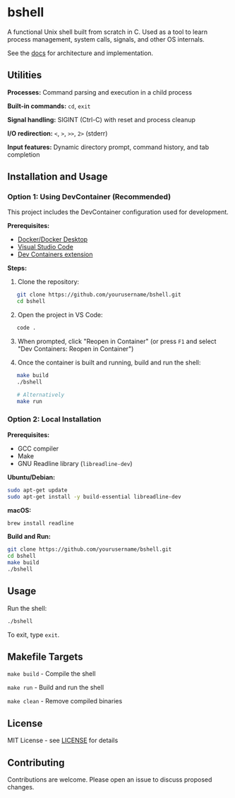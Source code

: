 # bshell

A functional Unix shell built from scratch in C. Used as a tool to learn process management, system calls, signals, and other OS internals.

See the [docs](DOCS.md) for architecture and implementation.

## Utilities

**Processes:** Command parsing and execution in a child process

**Built-in commands:** `cd`, `exit`

**Signal handling:** SIGINT (Ctrl-C) with reset and process cleanup

**I/O redirection:** `<`, `>`, `>>`, `2>` (stderr)

**Input features:** Dynamic directory prompt, command history, and tab completion

## Installation and Usage

### Option 1: Using DevContainer (Recommended)

This project includes the DevContainer configuration used for development.

**Prerequisites:**
- [Docker/Docker Desktop](https://www.docker.com/get-started)
- [Visual Studio Code](https://code.visualstudio.com/)
- [Dev Containers extension](https://marketplace.visualstudio.com/items?itemName=ms-vscode-remote.remote-containers)

**Steps:**
1. Clone the repository:
```bash
   git clone https://github.com/yourusername/bshell.git
   cd bshell
```

2. Open the project in VS Code:
```bash
   code .
```

3. When prompted, click "Reopen in Container" (or press `F1` and select "Dev Containers: Reopen in Container")

4. Once the container is built and running, build and run the shell:
```bash
   make build
   ./bshell

   # Alternatively
   make run
```

### Option 2: Local Installation
**Prerequisites:**
- GCC compiler
- Make
- GNU Readline library (`libreadline-dev`)

**Ubuntu/Debian:**
```bash
sudo apt-get update
sudo apt-get install -y build-essential libreadline-dev
```

**macOS:**
```bash
brew install readline
```

**Build and Run:**
```bash
git clone https://github.com/yourusername/bshell.git
cd bshell
make build
./bshell
```

## Usage

Run the shell:
```bash
./bshell
```

To exit, type `exit`.

## Makefile Targets

`make build` - Compile the shell

`make run` - Build and run the shell

`make clean` - Remove compiled binaries

## License

MIT License - see [LICENSE](LICENSE) for details

## Contributing

Contributions are welcome. Please open an issue to discuss proposed changes.
